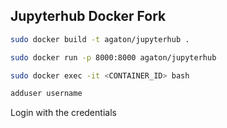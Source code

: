 ## Jupyterhub Docker Fork
``` bash
sudo docker build -t agaton/jupyterhub .
```

``` bash
sudo docker run -p 8000:8000 agaton/jupyterhub
```

``` bash
sudo docker exec -it <CONTAINER_ID> bash
```

``` bash
adduser username
```

Login with the credentials